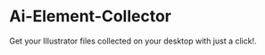Ai-Element-Collector
====================

Get your Illustrator files collected on your desktop with just a click!.
